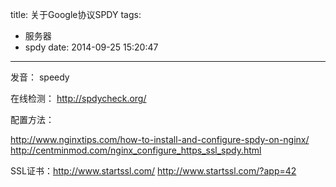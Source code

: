 title: 关于Google协议SPDY
tags:
  - 服务器
  - spdy
date: 2014-09-25 15:20:47
---

发音： speedy

在线检测： http://spdycheck.org/

配置方法：

http://www.nginxtips.com/how-to-install-and-configure-spdy-on-nginx/
http://centminmod.com/nginx_configure_https_ssl_spdy.html

SSL证书：http://www.startssl.com/
http://www.startssl.com/?app=42